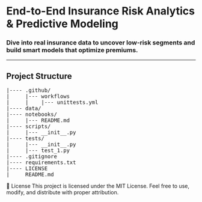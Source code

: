 # End-to-End Insurance Risk Analytics & Predictive Modeling

### Dive into real insurance data to uncover low-risk segments and build smart models that optimize premiums.

---
## Project Structure

<pre>
|---- .github/
|     |--- workflows
|     |    |--- unittests.yml
|---- data/
|---- notebooks/
|     |--- README.md
|---- scripts/
|     |--- __init__.py
|---- tests/
|     |--- __init__.py
|     |--- test_1.py
|---- .gitignore
|---- requirements.txt
|---- LICENSE
|____ README.md
</pre>

📜 License
This project is licensed under the MIT License.
Feel free to use, modify, and distribute with proper attribution.